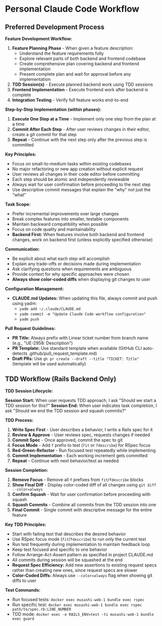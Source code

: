 # Personal Claude Code Workflow

## Preferred Development Process

**Feature Development Workflow:**

1. **Feature Planning Phase** - When given a feature description:
   - Understand the feature requirements fully
   - Explore relevant parts of both backend and frontend codebase
   - Create comprehensive plan covering backend and frontend implementation
   - Present complete plan and wait for approval before any implementation
2. **TDD Session(s)** - Execute planned backend work using TDD sessions
3. **Frontend Implementation** - Execute frontend work after backend is complete
4. **Integration Testing** - Verify full feature works end-to-end

**Step-by-Step Implementation (within phases):**
1. **Execute One Step at a Time** - Implement only one step from the plan at a time
2. **Commit After Each Step** - After user reviews changes in their editor, create a git commit for that step
3. **Repeat** - Continue with the next step only after the previous step is committed

**Key Principles:**
- Focus on small-to-medium tasks within existing codebases
- No major refactoring or new app creation without explicit request
- User reviews all changes in their code editor before committing
- Each step should be atomic and independently reviewable
- Always wait for user confirmation before proceeding to the next step
- Use descriptive commit messages that explain the "why" not just the "what"

**Task Scope:**
- Prefer incremental improvements over large changes
- Break complex features into smaller, testable components
- Maintain backward compatibility when possible
- Focus on code quality and maintainability
- **Backend First:** When features involve both backend and frontend changes, work on backend first (unless explicitly specified otherwise)

**Communication:**
- Be explicit about what each step will accomplish
- Explain any trade-offs or decisions made during implementation
- Ask clarifying questions when requirements are ambiguous
- Provide context for why specific approaches were chosen
- **Always show color-coded diffs** when displaying git changes to user

**Configuration Management:**
- **CLAUDE.md Updates:** When updating this file, always commit and push using yadm:
  - `yadm add ~/.claude/CLAUDE.md`
  - `yadm commit -m "Update Claude Code workflow configuration"`
  - `yadm push`

**Pull Request Guidelines:**
- **PR Title:** Always prefix with Linear ticket number from branch name (e.g., "UE-2958: Description")
- **PR Template:** Use standard template when available (GitHub CLI auto-detects .github/pull_request_template.md)
- **Draft PRs:** Use `gh pr create --draft --title "TICKET: Title"` (template will be used automatically)

## TDD Workflow (Rails Backend Only)

**TDD Session Lifecycle:**

**Session Start:** When user requests TDD approach, I ask "Should we start a TDD session for this?"
**Session End:** When user indicates task completion, I ask "Should we end the TDD session and squash commits?"

**TDD Process:**

1. **Write Spec First** - User describes a behavior, I write a Rails spec for it
2. **Review & Approve** - User reviews spec, requests changes if needed
3. **Commit Spec** - Once approved, commit the spec to git
4. **Focus Mode** - Add `f` prefix to test (`fit` or `fdescribe`) for RSpec focus
5. **Red-Green-Refactor** - Run focused test repeatedly while implementing
6. **Commit Implementation** - Each working increment gets committed
7. **Repeat** - Continue with next behavior/test as needed

**Session Completion:**
1. **Remove Focus** - Remove all `f` prefixes from `fit`/`fdescribe` blocks
2. **Show Final Diff** - Display color-coded diff of all changes using `git diff --color=always`
3. **Confirm Squash** - Wait for user confirmation before proceeding with squash
4. **Squash Commits** - Combine all commits from the TDD session into one
5. **Final Commit** - Single commit with descriptive message for the entire feature

**Key TDD Principles:**
- Start with failing test that describes the desired behavior
- Use RSpec focus mode (`fit`/`fdescribe`) to run only the current test
- Run test frequently during implementation to maintain feedback loop
- Keep test focused and specific to one behavior
- Follow Arrange-Act-Assert pattern as specified in project CLAUDE.md
- All commits during session will be squashed at the end
- **Request Spec Efficiency:** Add new assertions to existing request specs rather than creating new ones, since request specs are slower
- **Color-Coded Diffs:** Always use `--color=always` flag when showing git diffs to user

**Test Commands:**
- Run focused tests: `docker exec musashi-web-1 bundle exec rspec`
- Run specific test: `docker exec musashi-web-1 bundle exec rspec path/to/spec.rb:LINE_NUMBER`
- TDD mode: `docker exec -e RAILS_ENV=test -ti musashi-web-1 bundle exec guard`